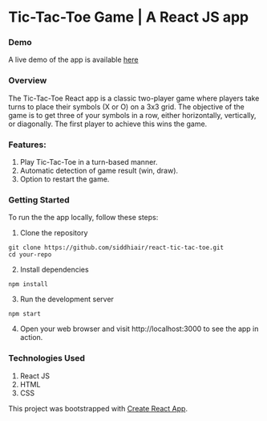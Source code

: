 # Tic-Tac-Toe Game | A React JS app

### Demo
A live demo of the app is available [here](https://siddhiair.github.io/react-tic-tac-toe//)

### Overview
The Tic-Tac-Toe React app is a classic two-player game where players take turns to place their symbols (X or O) on a 3x3 grid. The objective of the game is to get three of your symbols in a row, either horizontally, vertically, or diagonally. The first player to achieve this wins the game.


### Features:
1. Play Tic-Tac-Toe in a turn-based manner.
2. Automatic detection of game result (win, draw).
3. Option to restart the game.

### Getting Started
To run the the app locally, follow these steps:

1. Clone the repository
```
git clone https://github.com/siddhiair/react-tic-tac-toe.git
cd your-repo
```
2. Install dependencies
```
npm install
```
3. Run the development server
```
npm start
```
4. Open your web browser and visit http://localhost:3000 to see the app in action.

### Technologies Used
1. React JS
2. HTML
3. CSS

This project was bootstrapped with [Create React App](https://github.com/facebook/create-react-app).